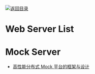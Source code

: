 [![返回目录](https://user-images.githubusercontent.com/5803001/38079637-ff0abcf0-3371-11e8-9b76-ad651620afc7.jpg)](https://github.com/wx-chevalier/Awesome-Lists) 
 
# Web Server List

# Mock Server

* [高性能分布式 Mock 平台的框架与设计](http://139.196.14.76/t/mock/285)